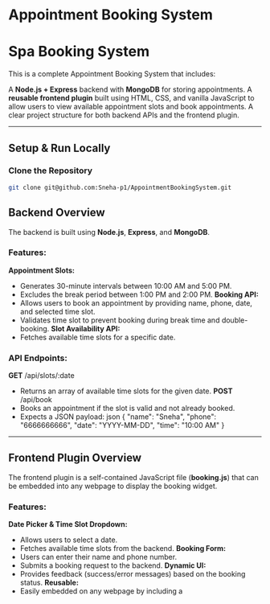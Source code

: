 # Appointment Booking System
# Spa Booking System

This is a complete Appointment Booking System that includes:

A **Node.js + Express** backend with **MongoDB** for storing appointments.
A **reusable frontend plugin** built using HTML, CSS, and vanilla JavaScript to allow users to view available appointment slots and book appointments.
A clear project structure for both backend APIs and the frontend plugin.

---
## Setup & Run Locally

### **Clone the Repository**
```sh
git clone git@github.com:Sneha-p1/AppointmentBookingSystem.git
```

## Backend Overview

The backend is built using **Node.js**, **Express**, and **MongoDB**.

### Features:
**Appointment Slots:**  
  - Generates 30-minute intervals between 10:00 AM and 5:00 PM.
  - Excludes the break period between 1:00 PM and 2:00 PM.
**Booking API:**  
  - Allows users to book an appointment by providing name, phone, date, and selected time slot.
  - Validates time slot to prevent booking during break time and double-booking.
**Slot Availability API:**  
  - Fetches available time slots for a specific date.

### API Endpoints:
**GET** /api/slots/:date  
  - Returns an array of available time slots for the given date.
**POST** /api/book  
  - Books an appointment if the slot is valid and not already booked.
  - Expects a JSON payload:
   json
    {
      "name": "Sneha",
      "phone": "6666666666",
      "date": "YYYY-MM-DD",
      "time": "10:00 AM"
    }
   
---

## Frontend Plugin Overview

The frontend plugin is a self-contained JavaScript file (**booking.js**) that can be embedded into any webpage to display the booking widget.

### Features:
**Date Picker & Time Slot Dropdown:**  
  - Allows users to select a date.
  - Fetches available time slots from the backend.
**Booking Form:**  
  - Users can enter their name and phone number.
  - Submits a booking request to the backend.
**Dynamic UI:**  
  - Provides feedback (success/error messages) based on the booking status.
**Reusable:**  
  - Easily embedded on any webpage by including a <script> tag.

---

## How to Run the Project Locally

### Prerequisites:
**Node.js & npm:** Install from [nodejs.org](https://nodejs.org/).
**MongoDB:** Ensure MongoDB is installed and running (default URL: mongodb://localhost:27017/appointments).

### Running the Backend:
1. Navigate to the backend folder:
   ```bash
   cd project/backend
   ```
2. Install dependencies:
   
   ```bash
    npm install

3. Start the server:
   ```bash
      node server.js

The backend will run on http://localhost:5000.

### Running the Frontend:
1. Navigate to the frontend folder:
   ```bash
      cd project/frontend
2. Serve the frontend files using a static server:

- Node.js serve package:

```bash
npm install -g serve
serve .
```
Open index.html in your browser to view the booking widget.

### Embedding the Plugin on a Webpage

```bash
<script>
  window.bookingWidgetConfig = {
    apiBaseUrl: 'http://localhost:5000/api' 
  };
</script>

<div id="booking-widget"></div>

<script src="path/to/bookingWidget.js"></script>
```

If the container with the ID booking-widget exists, the plugin will render inside it. Otherwise, it will create the container automatically.
Adjust the apiBaseUrl if your backend is hosted on a different domain.
